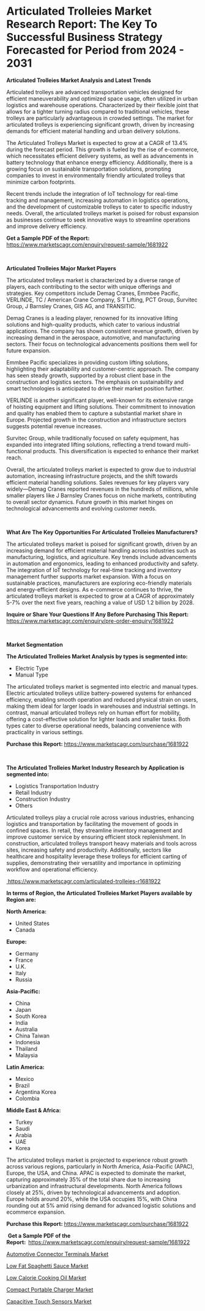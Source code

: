 <p><h1>Articulated Trolleies Market Research Report: The Key To Successful Business Strategy Forecasted for Period from 2024 - 2031</h1></p><p><strong>Articulated Trolleies Market Analysis and Latest Trends</strong></p>
<p><p>Articulated trolleys are advanced transportation vehicles designed for efficient maneuverability and optimized space usage, often utilized in urban logistics and warehouse operations. Characterized by their flexible joint that allows for a tighter turning radius compared to traditional vehicles, these trolleys are particularly advantageous in crowded settings. The market for articulated trolleys is experiencing significant growth, driven by increasing demands for efficient material handling and urban delivery solutions.</p><p>The Articulated Trolleys Market is expected to grow at a CAGR of 13.4% during the forecast period. This growth is fueled by the rise of e-commerce, which necessitates efficient delivery systems, as well as advancements in battery technology that enhance energy efficiency. Additionally, there is a growing focus on sustainable transportation solutions, prompting companies to invest in environmentally friendly articulated trolleys that minimize carbon footprints.</p><p>Recent trends include the integration of IoT technology for real-time tracking and management, increasing automation in logistics operations, and the development of customizable trolleys to cater to specific industry needs. Overall, the articulated trolleys market is poised for robust expansion as businesses continue to seek innovative ways to streamline operations and improve delivery efficiency.</p></p>
<p><strong>Get a Sample PDF of the Report:&nbsp;</strong> <a href="https://www.marketscagr.com/enquiry/request-sample/1681922?utm_campaign=1265&utm_medium=2&utm_source=Github&utm_content=ia&utm_term=01102024&utm_id=articulated-trolleies">https://www.marketscagr.com/enquiry/request-sample/1681922</a></p>
<p>&nbsp;</p>
<p><strong>Articulated Trolleies Major Market Players</strong></p>
<p><p>The articulated trolleys market is characterized by a diverse range of players, each contributing to the sector with unique offerings and strategies. Key competitors include Demag Cranes, Emmbee Pacific, VERLINDE, TC / American Crane Company, S T Lifting, PCT Group, Survitec Group, J Barnsley Cranes, GIS AG, and TRANSITIC. </p><p>Demag Cranes is a leading player, renowned for its innovative lifting solutions and high-quality products, which cater to various industrial applications. The company has shown consistent revenue growth, driven by increasing demand in the aerospace, automotive, and manufacturing sectors. Their focus on technological advancements positions them well for future expansion.</p><p>Emmbee Pacific specializes in providing custom lifting solutions, highlighting their adaptability and customer-centric approach. The company has seen steady growth, supported by a robust client base in the construction and logistics sectors. The emphasis on sustainability and smart technologies is anticipated to drive their market position further.</p><p>VERLINDE is another significant player, well-known for its extensive range of hoisting equipment and lifting solutions. Their commitment to innovation and quality has enabled them to capture a substantial market share in Europe. Projected growth in the construction and infrastructure sectors suggests potential revenue increases.</p><p>Survitec Group, while traditionally focused on safety equipment, has expanded into integrated lifting solutions, reflecting a trend toward multi-functional products. This diversification is expected to enhance their market reach.</p><p>Overall, the articulated trolleys market is expected to grow due to industrial automation, increasing infrastructure projects, and the shift towards efficient material handling solutions. Sales revenues for key players vary widely—Demag Cranes reported revenues in the hundreds of millions, while smaller players like J Barnsley Cranes focus on niche markets, contributing to overall sector dynamics. Future growth in this market hinges on technological advancements and evolving customer needs.</p></p>
<p>&nbsp;</p>
<p><strong>What Are The Key Opportunities For Articulated Trolleies Manufacturers?</strong></p>
<p><p>The articulated trolleys market is poised for significant growth, driven by an increasing demand for efficient material handling across industries such as manufacturing, logistics, and agriculture. Key trends include advancements in automation and ergonomics, leading to enhanced productivity and safety. The integration of IoT technology for real-time tracking and inventory management further supports market expansion. With a focus on sustainable practices, manufacturers are exploring eco-friendly materials and energy-efficient designs. As e-commerce continues to thrive, the articulated trolleys market is expected to grow at a CAGR of approximately 5-7% over the next five years, reaching a value of USD 1.2 billion by 2028.</p></p>
<p><strong>Inquire or Share Your Questions If Any Before Purchasing This Report:</strong> <a href="https://www.marketscagr.com/enquiry/pre-order-enquiry/1681922?utm_campaign=1265&utm_medium=2&utm_source=Github&utm_content=ia&utm_term=01102024&utm_id=articulated-trolleies">https://www.marketscagr.com/enquiry/pre-order-enquiry/1681922</a></p>
<p>&nbsp;</p>
<p><strong>Market Segmentation</strong></p>
<p><strong>The Articulated Trolleies Market Analysis by types is segmented into:</strong></p>
<p><ul><li>Electric Type</li><li>Manual Type</li></ul></p>
<p><p>The articulated trolleys market is segmented into electric and manual types. Electric articulated trolleys utilize battery-powered systems for enhanced efficiency, enabling smooth operation and reduced physical strain on users, making them ideal for larger loads in warehouses and industrial settings. In contrast, manual articulated trolleys rely on human effort for mobility, offering a cost-effective solution for lighter loads and smaller tasks. Both types cater to diverse operational needs, balancing convenience with practicality in various settings.</p></p>
<p><strong>Purchase this Report:&nbsp;</strong><a href="https://www.marketscagr.com/purchase/1681922?utm_campaign=1265&utm_medium=2&utm_source=Github&utm_content=ia&utm_term=01102024&utm_id=articulated-trolleies">https://www.marketscagr.com/purchase/1681922</a></p>
<p>&nbsp;</p>
<p><strong>The Articulated Trolleies Market Industry Research by Application is segmented into:</strong></p>
<p><ul><li>Logistics Transportation Industry</li><li>Retail Industry</li><li>Construction Industry</li><li>Others</li></ul></p>
<p><p>Articulated trolleys play a crucial role across various industries, enhancing logistics and transportation by facilitating the movement of goods in confined spaces. In retail, they streamline inventory management and improve customer service by ensuring efficient stock replenishment. In construction, articulated trolleys transport heavy materials and tools across sites, increasing safety and productivity. Additionally, sectors like healthcare and hospitality leverage these trolleys for efficient carting of supplies, demonstrating their versatility and importance in optimizing workflow and operational efficiency.</p></p>
<p><a href="https://www.marketscagr.com/articulated-trolleies-r1681922?utm_campaign=1265&utm_medium=2&utm_source=Github&utm_content=ia&utm_term=01102024&utm_id=articulated-trolleies">&nbsp;https://www.marketscagr.com/articulated-trolleies-r1681922</a></p>
<p><strong>In terms of Region, the Articulated Trolleies Market Players available by Region are:</strong></p>
<p>
    <p> <strong> North America: </strong>
        <ul>
            <li>United States</li>
            <li>Canada</li>
        </ul>
        </p> 
    <p> <strong> Europe: </strong>
        <ul>
            <li>Germany</li>
            <li>France</li>
            <li>U.K.</li>
            <li>Italy</li>
            <li>Russia</li>
        </ul>
        </p> 
    <p> <strong> Asia-Pacific: </strong>
        <ul>
            <li>China</li>
            <li>Japan</li>
            <li>South Korea</li>
            <li>India</li>
            <li>Australia</li>
            <li>China Taiwan</li>
            <li>Indonesia</li>
            <li>Thailand</li>
            <li>Malaysia</li>
        </ul>
        </p> 
    <p> <strong> Latin America: </strong>
        <ul>
            <li>Mexico</li>
            <li>Brazil</li>
            <li>Argentina Korea</li>
            <li>Colombia</li>
        </ul>
        </p> 
    <p> <strong> Middle East & Africa: </strong>
        <ul>
            <li>Turkey</li>
            <li>Saudi</li>
            <li>Arabia</li>
            <li>UAE</li>
            <li>Korea</li>
        </ul>
    </p>
    </p>
<p><p>The articulated trolleys market is projected to experience robust growth across various regions, particularly in North America, Asia-Pacific (APAC), Europe, the USA, and China. APAC is expected to dominate the market, capturing approximately 35% of the total share due to increasing urbanization and infrastructural developments. North America follows closely at 25%, driven by technological advancements and adoption. Europe holds around 20%, while the USA occupies 15%, with China rounding out at 5% amid rising demand for advanced logistic solutions and ecommerce expansion.</p></p>
<p><strong>Purchase this Report: </strong><a href="https://www.marketscagr.com/purchase/1681922?utm_campaign=1265&utm_medium=2&utm_source=Github&utm_content=ia&utm_term=01102024&utm_id=articulated-trolleies">https://www.marketscagr.com/purchase/1681922</a></p>
<p>&nbsp;<strong>Get a Sample PDF of the Report:&nbsp;&nbsp;</strong><a href="https://www.marketscagr.com/enquiry/request-sample/1681922?utm_campaign=1265&utm_medium=2&utm_source=Github&utm_content=ia&utm_term=01102024&utm_id=articulated-trolleies">https://www.marketscagr.com/enquiry/request-sample/1681922</a></p>
<p><strong></strong></p>
<p><p><a href="https://www.linkedin.com/pulse/market-forecast-global-automotive-connector-terminals-trends-4tmaf?utm_campaign=1265&utm_medium=2&utm_source=Github&utm_content=ia&utm_term=01102024&utm_id=articulated-trolleies">Automotive Connector Terminals Market</a></p><p><a href="https://www.linkedin.com/pulse/low-fat-spaghetti-sauce-market-overview-global-trends-future-0ow4c?utm_campaign=1265&utm_medium=2&utm_source=Github&utm_content=ia&utm_term=01102024&utm_id=articulated-trolleies">Low Fat Spaghetti Sauce Market</a></p><p><a href="https://www.linkedin.com/pulse/global-low-calorie-cooking-oil-market-opportunities-forecast-rrlwc?utm_campaign=1265&utm_medium=2&utm_source=Github&utm_content=ia&utm_term=01102024&utm_id=articulated-trolleies">Low Calorie Cooking Oil Market</a></p><p><a href="https://issuu.com/reportprime-2/docs/compact-portable-charger-market-siz_899053614f0175?utm_campaign=1265&utm_medium=2&utm_source=Github&utm_content=ia&utm_term=01102024&utm_id=articulated-trolleies">Compact Portable Charger Market</a></p><p><a href="https://issuu.com/reportprime-2/docs/capacitive-touch-sensors-market-siz_88ee3c4c728744?utm_campaign=1265&utm_medium=2&utm_source=Github&utm_content=ia&utm_term=01102024&utm_id=articulated-trolleies">Capacitive Touch Sensors Market</a></p></p>